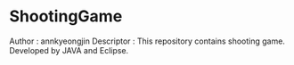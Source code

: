 # ShootingGame

Author : annkyeongjin
Descriptor : This repository contains shooting game. Developed by JAVA and Eclipse.
